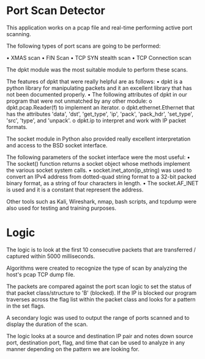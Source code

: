 # Port Scan Detector
This application works on a pcap file and real-time performing active port scanning.

The following types of port scans are going to be performed:

•	XMAS scan
•	FIN Scan
•	TCP SYN stealth scan
•	TCP Connection scan

The dpkt module was the most suitable module to perform these scans.

The features of dpkt that were really helpful are as follows:
•	dpkt is a python library for manipulating packets and it an excellent library that has not been documented properly.
•	The following attributes of dpkt in our program that were not unmatched by any other module:
  o	 dpkt.pcap.Reader(f) to implement an iterator.
  o	dpkt.ethernet.Ethernet that has the attributes 'data', 'dst', 'get_type', 'ip', 'pack', 'pack_hdr', 'set_type', 'src', 'type', and 'unpack'.
  o	dpkt.ip to interpret and work with IP packet formats.

The socket module in Python also provided really excellent interpretation and access to the BSD socket interface.

The following parameters of the socket interface were the most useful:
•	The socket() function returns a socket object whose methods implement the various socket system calls.
•	socket.inet_aton(ip_string) was used to convert an IPv4 address from dotted-quad string format to a 32-bit packed binary format, as a string of four characters in length.
•	The socket.AF_INET is used and it is a constant that represent the address.

Other tools such as Kali, Wireshark, nmap, bash scripts, and tcpdump were also used for testing and training purposes.

# Logic

The logic is to look at the first 10 consecutive packets that are transferred / captured within 5000 milliseconds.

Algorithms were created to recognize the type of scan by analyzing the host's pcap TCP dump file.

The packets are compared against the port scan logic to set the status of that packet class/structure to 'B' (blocked). If the IP is blocked our program traverses across the flag list within the packet class and looks for a pattern in the set flags.

A secondary logic was used to output the range of ports scanned and to display the duration of the scan.

The logic looks at a source and destination IP pair and notes down source port, destination port, flag, and time that can be used to analyze in any manner depending on the pattern we are looking for.
